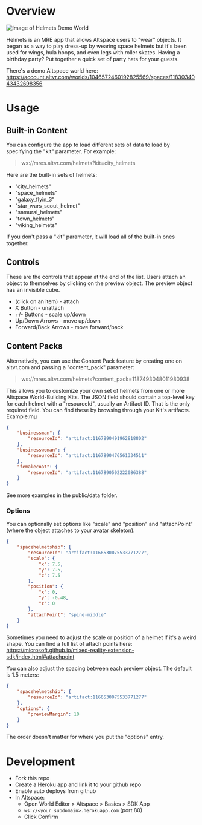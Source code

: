 # Overview

![Image of Helmets Demo World](https://cdn-content-ingress.altvr.com/uploads/space/image/1183034043432698356/background_banner_Screenshot__52_.jpg)

Helmets is an MRE app that allows Altspace users to "wear" objects. It began as a way to play dress-up by wearing space helmets but it's been used for wings, hula hoops, and even legs with roller skates. Having a birthday party? Put together a quick set of party hats for your guests.

There's a demo Altspace world here: https://account.altvr.com/worlds/1046572460192825569/spaces/1183034043432698356

# Usage
## Built-in Content
You can configure the app to load different sets of data to load by specifying the "kit" parameter. For example:

> ws://mres.altvr.com/helmets?kit=city_helmets

Here are the built-in sets of helmets:

  * "city_helmets"
  * "space_helmets"
  * "galaxy_flyin_3"
  * "star_wars_scout_helmet"
  * "samurai_helmets"
  * "town_helmets"
  * "viking_helmets"

If you don't pass a "kit" parameter, it will load all of the built-in ones together.

## Controls

These are the controls that appear at the end of the list. Users attach an object to themselves by clicking on the preview object. The preview object has an invisible cube.

* (click on an item) - attach
* X Button - unattach
* +/- Buttons - scale up/down
* Up/Down Arrows - move up/down
* Forward/Back Arrows - move forward/back

## Content Packs
Alternatively, you can use the Content Pack feature by creating one on altvr.com and passing a "content_pack" parameter:

> ws://mres.altvr.com/helmets?content_pack=1187493048011980938

This allows you to customize your own set of helmets from one or more Altspace World-Building Kits. The JSON field should contain a top-level key for each helmet with a "resourceId", usually an Artifact ID. That is the only required field. You can find these by browsing through your Kit's artifacts. Example:mµ

```json
{
    "businessman": {
        "resourceId": "artifact:1167890491962818802"
    },
    "businesswoman": {
        "resourceId": "artifact:1167890476561334511"
    },
    "femalecoat": {
        "resourceId": "artifact:1167890502222086388"
    }
}
```

See more examples in the public/data folder.

### Options
You can optionally set options like "scale" and "position" and "attachPoint" (where the object attaches to your avatar skeleton).

```json
{
    "spacehelmetship": {
        "resourceId": "artifact:1166530075533771277",
        "scale": {
            "x": 7.5,
            "y": 7.5,
            "z": 7.5
        },
        "position": {
            "x": 0,
            "y": -0.48,
            "z": 0
        },
        "attachPoint": "spine-middle"
    }
}
```

Sometimes you need to adjust the scale or position of a helmet if it's a weird shape. You can find a full list of attach points here: https://microsoft.github.io/mixed-reality-extension-sdk/index.html#attachpoint

You can also adjust the spacing between each preview object. The default is 1.5 meters:

```json
{
    "spacehelmetship": {
        "resourceId": "artifact:1166530075533771277"
    },
    "options": {
        "previewMargin": 10
    }
}
```

The order doesn't matter for where you put the "options" entry.

# Development
* Fork this repo
* Create a Heroku app and link it to your github repo
* Enable auto deploys from github
* In Altspace:
  * Open World Editor > Altspace > Basics > SDK App
  * `ws://<your subdomain>.herokuapp.com` (port 80)
  * Click Confirm
